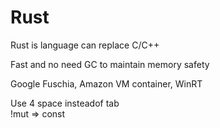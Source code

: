 # Rust

Rust is language can replace C/C++

Fast and no need GC to maintain memory safety

Google Fuschia, Amazon VM container, WinRT

Use 4 space insteadof tab\
!mut =>  const
